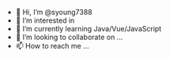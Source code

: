 - 👋 Hi, I’m @syoung7388
- 👀 I’m interested in 
- 🌱 I’m currently learning Java/Vue/JavaScript
- 💞️ I’m looking to collaborate on ...
- 📫 How to reach me ...
